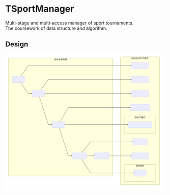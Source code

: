 # TSportManager
Multi-stage and multi-access manager of sport tournaments.<br/>
The coursework of data structure and algorithm.

## Design
![](https://github.com/assault65535/TSportManager/blob/master/diagram.svg)
